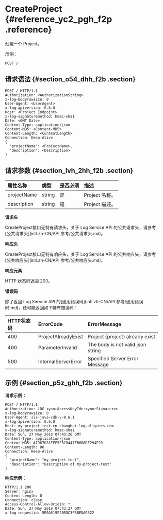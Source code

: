 # CreateProject {#reference_yc2_pgh_f2p .reference}

创建一个 Project。

示例：

``` {#codeblock_c57_an6_zoc}
POST /
```

## 请求语法 {#section_o54_dhh_f2b .section}

``` {#codeblock_llb_t4j_ucj}
POST / HTTP/1.1
Authorization: <AuthorizationString> 
x-log-bodyrawsize: 0
User-Agent: <UserAgent>
x-log-apiversion: 0.6.0
Host: <Project Endpoint>
x-log-signaturemethod: hmac-sha1
Date: <GMT Date>
Content-Type: application/json
Content-MD5: <Content-MD5>
Content-Length: <ContentLength>
Connection: Keep-Alive
{
  "projectName": <ProjectName>,
  "description": <Description>
}
```

## 请求参数 {#section_lvh_2hh_f2b .section}

|属性名称|类型|是否必须|描述|
|:---|:-|:---|:-|
|projectName|string|是|Project 名称。|
|description|string|是|Project 描述。|

 **请求头** 

CreateProject接口无特有请求头，关于 Log Service API 的公共请求头，请参考[公共请求头](intl.zh-CN/API 参考/公共请求头.md)。

 **响应头** 

CreateProject接口无特有响应头，关于 Log Service API 的公共响应头，请参考[公共响应头](intl.zh-CN/API 参考/公共响应头.md)。

 **响应元素** 

HTTP 状态码返回 200。

 **错误码** 

除了返回 Log Service API 的[通用错误码](intl.zh-CN/API 参考/通用错误码.md)，还可能返回如下特有错误码：

|HTTP状态码|ErrorCode|ErrorMessage|
|:------|:--------|:-----------|
|400|ProjectAlreadyExist|Project \{project\} already exist|
|400|ParameterInvalid|The body is not valid json string|
|500|InternalServerError|Specified Server Error Message|

## 示例 {#section_p5z_ghh_f2b .section}

**请求示例：** 

``` {#codeblock_8ec_cot_dxk}
POST / HTTP/1.1
Authorization: LOG <yourAccessKeyId>:<yourSignature>
x-log-bodyrawsize: 0
User-Agent: sls-java-sdk-v-0.6.1
x-log-apiversion: 0.6.0
Host: my-project-test.cn-shanghai.log.aliyuncs.com
x-log-signaturemethod: hmac-sha1
Date: Sun, 27 May 2018 07:43:26 GMT
Content-Type: application/json
Content-MD5: A7967D81EFF5E3CD447FB6D8DF294E20
Content-Length: 80
Connection: Keep-Alive
{
  "projectName": "my-project-test",
  "description": "Description of my-project-test"
}
```

**响应示例：** 

``` {#codeblock_fj7_ak8_yrg}
HTTP/1.1 200
Server: nginx
Content-Length: 0
Connection: close
Access-Control-Allow-Origin: *
Date: Sun, 27 May 2018 07:43:27 GMT
x-log-requestid: 5B0A619F205DC3F30EDA9322
```

